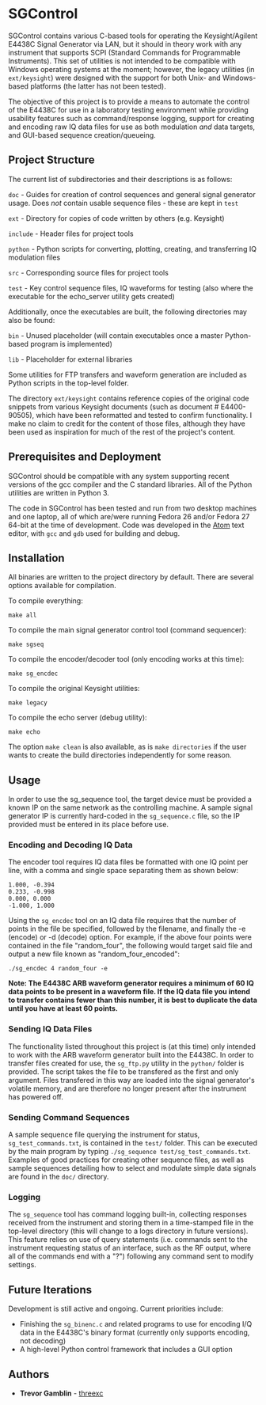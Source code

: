 # SGControl

SGControl contains various C-based tools for operating the Keysight/Agilent
E4438C Signal Generator via LAN, but it should in theory work with any instrument
that supports SCPI (Standard Commands for Programmable Instruments). This set of
utilities is not intended to be compatible with Windows operating systems at the
moment; however, the legacy utilities (in ```ext/keysight```) were designed with
the support for both Unix- and Windows-based platforms (the latter has not been
tested).

The objective of this project is to provide a means to automate the control of
the E4438C for use in a laboratory testing environment while providing usability
features such as command/response logging, support for creating and encoding
raw IQ data files for use as both modulation *and* data targets, and GUI-based 
sequence creation/queueing.


## Project Structure

The current list of subdirectories and their descriptions is as follows:

```doc``` - Guides for creation of control sequences and general signal generator 
usage. Does *not* contain usable sequence files - these are kept in ```test```

```ext``` - Directory for copies of code written by others (e.g. Keysight)

```include``` - Header files for project tools

```python``` - Python scripts for converting, plotting, creating, and transferring
IQ modulation files

```src``` - Corresponding source files for project tools

```test``` - Key control sequence files, IQ waveforms for testing (also where the
executable for the echo_server utility gets created)


Additionally, once the executables are built, the following directories may also be
found:

```bin``` - Unused placeholder (will contain executables once a master Python-based
program is implemented)

```lib``` - Placeholder for external libraries

Some utilities for FTP transfers and waveform generation are included as Python
scripts in the top-level folder.

The directory ```ext/keysight``` contains reference copies of the
original code snippets from various Keysight documents (such as document #
E4400-90505), which have been reformatted and tested to confirm functionality. I
make no claim to credit for the content of those files, although they have been
used as inspiration for much of the rest of the project's content.

## Prerequisites and Deployment

SGControl should be compatible with any system supporting recent versions of
the gcc compiler and the C standard libraries. All of the Python utilities are
written in Python 3.

The code in SGControl has been tested and run from two desktop machines and one
laptop, all of which are/were running Fedora 26 and/or Fedora 27 64-bit at the
time of development. Code was developed in the [Atom](https://atom.io/) text editor,
with ```gcc``` and ```gdb``` used for building and debug.


## Installation

All binaries are written to the project directory by default. There are several
options available for compilation.

To compile everything:

```
make all
```

To compile the main signal generator control tool (command sequencer):

```
make sgseq
```

To compile the encoder/decoder tool (only encoding works at this time):

```
make sg_encdec
```

To compile the original Keysight utilities:

```
make legacy
```

To compile the echo server (debug utility):

```
make echo
```

The option ```make clean``` is also available, as is ```make directories``` if
the user wants to create the build directories independently for some reason.

## Usage

In order to use the sg_sequence tool, the target device must be provided a known
IP on the same network as the controlling machine. A sample signal generator IP
is currently hard-coded in the ```sg_sequence.c``` file, so the IP provided must
be entered in its place before use.

### Encoding and Decoding IQ Data

The encoder tool requires IQ data files be formatted with one IQ point per line,
with a comma and single space separating them as shown below:

```
1.000, -0.394
0.233, -0.998
0.000, 0.000
-1.000, 1.000

```

Using the ```sg_encdec``` tool on an IQ data file requires that the number of points
in the file be specified, followed by the filename, and finally the -e (encode) or -d
(decode) option. For example, if the above four points were contained in the file 
"random_four", the following would target said file and output a new file known as
"random_four_encoded":

```./sg_encdec 4 random_four -e```

**Note: The E4438C ARB waveform generator requires a minimum of 60 IQ data points to
be present in a waveform file. If the IQ data file you intend to transfer contains 
fewer than this number, it is best to duplicate the data until you have at least 60
points.**

### Sending IQ Data Files

The functionality listed throughout this project is (at this time) only intended 
to work with the ARB waveform generator built into the E4438C. In order to transfer
files created for use, the ```sg_ftp.py``` utility in the ```python/``` folder is
provided. The script takes the file to be transfered as the first and only argument.
Files transfered in this way are loaded into the signal generator's volatile memory,
and are therefore no longer present after the instrument has powered off.

### Sending Command Sequences

A sample sequence file querying the instrument for status, ```sg_test_commands.txt```,
is contained in the ```test/``` folder. This can be executed by the main program by
typing ```./sg_sequence test/sg_test_commands.txt```. Examples of good practices
for creating other sequence files, as well as sample sequences detailing how to select
and modulate simple data signals are found in the ```doc/``` directory.

### Logging

The ```sg_sequence``` tool has command logging built-in, collecting responses received
from the instrument and storing them in a time-stamped file in the top-level directory
(this will change to a logs directory in future versions). This feature relies on use
of query statements (i.e. commands sent to the instrument requesting status of an 
interface, such as the RF output, where all of the commands end with a "?") following
any command sent to modify settings.

## Future Iterations

Development is still active and ongoing. Current priorities include:

* Finishing the ```sg_binenc.c``` and related programs to use for encoding I/Q
data in the E4438C's binary format (currently only supports encoding, not decoding)
* A high-level Python control framework that includes a GUI option

## Authors

* **Trevor Gamblin** - [threexc](https://github.com/threexc)
